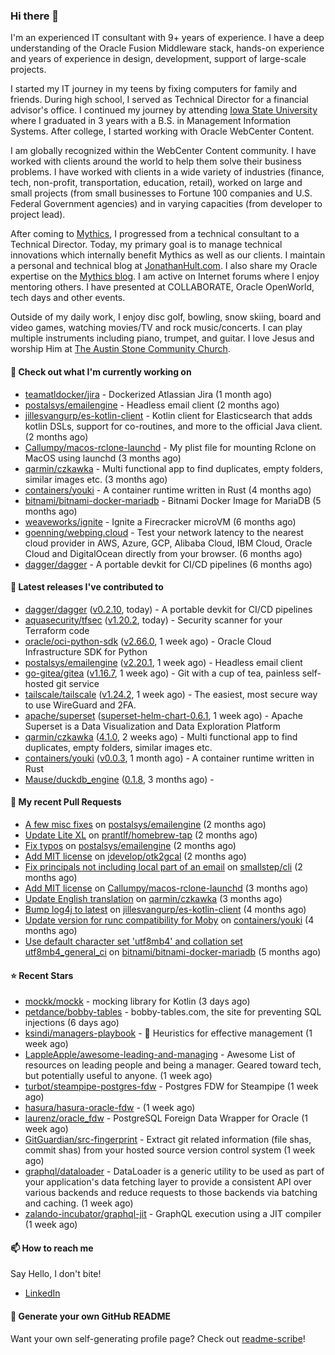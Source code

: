 ### Hi there 👋

I'm an experienced IT consultant with 9+ years of experience. I have a deep understanding of the Oracle Fusion Middleware stack, hands-on experience and years of experience in design, development, support of large-scale projects.

I started my IT journey in my teens by fixing computers for family and friends. During high school, I served as Technical Director for a financial advisor's office. I continued my journey by attending [Iowa State University](iastate.edu) where I graduated in 3 years with a B.S. in Management Information Systems. After college, I started working with Oracle WebCenter Content.

I am globally recognized within the WebCenter Content community. I have worked with clients around the world to help them solve their business problems. I have worked with clients in a wide variety of industries (finance, tech, non-profit, transportation, education, retail), worked on large and small projects (from small businesses to Fortune 100 companies and U.S. Federal Government agencies) and in varying capacities (from developer to project lead).

After coming to [Mythics](https://www.mythics.com/), I progressed from a technical consultant to a Technical Director. Today, my primary goal is to manage technical innovations which internally benefit Mythics as well as our clients. I maintain a personal and technical blog at [JonathanHult.com](https://jonathanhult.com). I also share my Oracle expertise on the [Mythics blog](https://www.mythics.com/about/blog/). I am active on Internet forums where I enjoy mentoring others. I have presented at COLLABORATE, Oracle OpenWorld, tech days and other events.

Outside of my daily work, I enjoy disc golf, bowling, snow skiing, board and video games, watching movies/TV and rock music/concerts. I can play multiple instruments including piano, trumpet, and guitar. I love Jesus and worship Him at [The Austin Stone Community Church](https://austinstone.org/).

#### 👷 Check out what I'm currently working on

- [teamatldocker/jira](https://github.com/teamatldocker/jira) - Dockerized Atlassian Jira (1 month ago)
- [postalsys/emailengine](https://github.com/postalsys/emailengine) - Headless email client (2 months ago)
- [jillesvangurp/es-kotlin-client](https://github.com/jillesvangurp/es-kotlin-client) - Kotlin client for Elasticsearch that adds kotlin DSLs, support for co-routines, and more to the official Java client. (2 months ago)
- [Callumpy/macos-rclone-launchd](https://github.com/Callumpy/macos-rclone-launchd) - My plist file for mounting Rclone on MacOS using launchd (3 months ago)
- [qarmin/czkawka](https://github.com/qarmin/czkawka) - Multi functional app to find duplicates, empty folders, similar images etc. (3 months ago)
- [containers/youki](https://github.com/containers/youki) - A container runtime written in Rust (4 months ago)
- [bitnami/bitnami-docker-mariadb](https://github.com/bitnami/bitnami-docker-mariadb) - Bitnami Docker Image for MariaDB (5 months ago)
- [weaveworks/ignite](https://github.com/weaveworks/ignite) - Ignite a Firecracker microVM (6 months ago)
- [goenning/webping.cloud](https://github.com/goenning/webping.cloud) - Test your network latency to the nearest cloud provider in AWS, Azure, GCP, Alibaba Cloud, IBM Cloud, Oracle Cloud and DigitalOcean directly from your browser. (6 months ago)
- [dagger/dagger](https://github.com/dagger/dagger) - A portable devkit for CI/CD pipelines (6 months ago)

#### 🔭 Latest releases I've contributed to

- [dagger/dagger](https://github.com/dagger/dagger) ([v0.2.10](https://github.com/dagger/dagger/releases/tag/v0.2.10), today) - A portable devkit for CI/CD pipelines
- [aquasecurity/tfsec](https://github.com/aquasecurity/tfsec) ([v1.20.2](https://github.com/aquasecurity/tfsec/releases/tag/v1.20.2), today) - Security scanner for your Terraform code
- [oracle/oci-python-sdk](https://github.com/oracle/oci-python-sdk) ([v2.66.0](https://github.com/oracle/oci-python-sdk/releases/tag/v2.66.0), 1 week ago) - Oracle Cloud Infrastructure SDK for Python
- [postalsys/emailengine](https://github.com/postalsys/emailengine) ([v2.20.1](https://github.com/postalsys/emailengine/releases/tag/v2.20.1), 1 week ago) - Headless email client
- [go-gitea/gitea](https://github.com/go-gitea/gitea) ([v1.16.7](https://github.com/go-gitea/gitea/releases/tag/v1.16.7), 1 week ago) - Git with a cup of tea, painless self-hosted git service
- [tailscale/tailscale](https://github.com/tailscale/tailscale) ([v1.24.2](https://github.com/tailscale/tailscale/releases/tag/v1.24.2), 1 week ago) - The easiest, most secure way to use WireGuard and 2FA.
- [apache/superset](https://github.com/apache/superset) ([superset-helm-chart-0.6.1](https://github.com/apache/superset/releases/tag/superset-helm-chart-0.6.1), 1 week ago) - Apache Superset is a Data Visualization and Data Exploration Platform
- [qarmin/czkawka](https://github.com/qarmin/czkawka) ([4.1.0](https://github.com/qarmin/czkawka/releases/tag/4.1.0), 2 weeks ago) - Multi functional app to find duplicates, empty folders, similar images etc.
- [containers/youki](https://github.com/containers/youki) ([v0.0.3](https://github.com/containers/youki/releases/tag/v0.0.3), 1 month ago) - A container runtime written in Rust
- [Mause/duckdb_engine](https://github.com/Mause/duckdb_engine) ([0.1.8](https://github.com/Mause/duckdb_engine/releases/tag/0.1.8), 3 months ago) - 

#### 🔨 My recent Pull Requests

- [A few misc fixes](https://github.com/postalsys/emailengine/pull/117) on [postalsys/emailengine](https://github.com/postalsys/emailengine) (2 months ago)
- [Update Lite XL](https://github.com/prantlf/homebrew-tap/pull/1) on [prantlf/homebrew-tap](https://github.com/prantlf/homebrew-tap) (2 months ago)
- [Fix typos](https://github.com/postalsys/emailengine/pull/112) on [postalsys/emailengine](https://github.com/postalsys/emailengine) (2 months ago)
- [Add MIT license](https://github.com/jdevelop/otk2gcal/pull/1) on [jdevelop/otk2gcal](https://github.com/jdevelop/otk2gcal) (2 months ago)
- [Fix principals not including local part of an email](https://github.com/smallstep/cli/pull/635) on [smallstep/cli](https://github.com/smallstep/cli) (2 months ago)
- [Add MIT license](https://github.com/Callumpy/macos-rclone-launchd/pull/1) on [Callumpy/macos-rclone-launchd](https://github.com/Callumpy/macos-rclone-launchd) (3 months ago)
- [Update English translation](https://github.com/qarmin/czkawka/pull/585) on [qarmin/czkawka](https://github.com/qarmin/czkawka) (3 months ago)
- [Bump log4j to latest](https://github.com/jillesvangurp/es-kotlin-client/pull/76) on [jillesvangurp/es-kotlin-client](https://github.com/jillesvangurp/es-kotlin-client) (4 months ago)
- [Update version for runc compatibility for Moby](https://github.com/containers/youki/pull/530) on [containers/youki](https://github.com/containers/youki) (4 months ago)
- [Use default character set &#39;utf8mb4&#39; and collation set utf8mb4_general_ci](https://github.com/bitnami/bitnami-docker-mariadb/pull/255) on [bitnami/bitnami-docker-mariadb](https://github.com/bitnami/bitnami-docker-mariadb) (5 months ago)

#### ⭐ Recent Stars

- [mockk/mockk](https://github.com/mockk/mockk) - mocking library for Kotlin (3 days ago)
- [petdance/bobby-tables](https://github.com/petdance/bobby-tables) - bobby-tables.com, the site for preventing SQL injections (6 days ago)
- [ksindi/managers-playbook](https://github.com/ksindi/managers-playbook) - :book: Heuristics for effective management (1 week ago)
- [LappleApple/awesome-leading-and-managing](https://github.com/LappleApple/awesome-leading-and-managing) - Awesome List of resources on leading people and being a manager. Geared toward tech, but potentially useful to anyone. (1 week ago)
- [turbot/steampipe-postgres-fdw](https://github.com/turbot/steampipe-postgres-fdw) - Postgres FDW for Steampipe (1 week ago)
- [hasura/hasura-oracle-fdw](https://github.com/hasura/hasura-oracle-fdw) -  (1 week ago)
- [laurenz/oracle_fdw](https://github.com/laurenz/oracle_fdw) - PostgreSQL Foreign Data Wrapper for Oracle (1 week ago)
- [GitGuardian/src-fingerprint](https://github.com/GitGuardian/src-fingerprint) - Extract git related information (file shas, commit shas) from your hosted source version control system (1 week ago)
- [graphql/dataloader](https://github.com/graphql/dataloader) - DataLoader is a generic utility to be used as part of your application&#39;s data fetching layer to provide a consistent API over various backends and reduce requests to those backends via batching and caching. (1 week ago)
- [zalando-incubator/graphql-jit](https://github.com/zalando-incubator/graphql-jit) - GraphQL execution using a JIT compiler (1 week ago)

#### 📫 How to reach me

Say Hello, I don't bite!

- [LinkedIn](https://www.linkedin.com/in/jonathanhult)

#### 📖 Generate your own GitHub README

Want your own self-generating profile page? Check out [readme-scribe](https://github.com/muesli/readme-scribe)!
